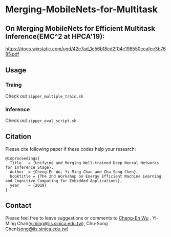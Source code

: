 # Merging-MobileNets-for-Multitask

## On Merging MobileNets for Efficient Multitask Inference(EMC^2 at HPCA'19):
https://docs.wixstatic.com/ugd/42e7ad_1e56b18cd2f04c198550ceafee3b7685.pdf

## Usage
### Traing
Check out `zipper_multiple_train.sh`
### Inference
Check out `zipper_eval_script.sh`

## Citation
Please cite following paper if these codes help your research:

    @inproceedings{
      Title   = {Unifying and Merging Well-trained Deep Neural Networks for Inference Stage},
      Author  = {Cheng-En Wu, Yi-Ming Chan and Chu-Song Chen}, 
      booktitle = {The 2nd Workshop on Energy Efficient Machine Learning and Cognitive Computing for Embedded Applications},
      year    = {2019}
    }
     
    
## Contact
Please feel free to leave suggestions or comments to [Cheng-En Wu](https://github.com/CEWu) , Yi-Ming Chan(yiming@iis.sinica.edu.tw), Chu-Song Chen(song@iis.sinica.edu.tw)
